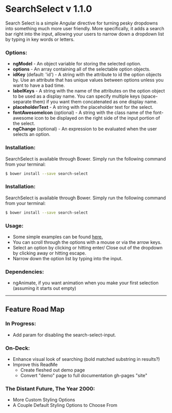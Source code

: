 # SearchSelect v 1.1.0
Search Select is a simple Angular directive for turning pesky dropdowns into something much more user friendly. More specifically,
it adds a search bar right into the input, allowing your users to narrow down a dropdown list by typing in key words or letters.

### Options:
  * **ngModel** - An object variable for storing the selected option.
  * **options** - An array containing all of the selectable option objects.
  * **idKey** (default: 'id') - A string with the attribute to id the option objects by. Use an attribute
  that has unique values between options unless you want to have a bad time.
  * **labelKeys** - A string with the name of the attributes on the option object to be used as a display name. You can specify multiple keys (space-separate them) if you want them concatenated as one display name.
  * **placeholderText** - A string with the placeholder text for the select.
  * **fontAwesomeIcon** (optional) - A string with the class name of the font-awesome icon to be displayed on the right side of the input portion of the select.
  * **ngChange** (optional) - An expression to be evaluated when the user selects an option.

### Installation:
SearchSelect is available through Bower. Simply run the following command from your terminal:

```sh
$ bower install --save search-select
```

### Installation:
SearchSelect is available through Bower. Simply run the following command from your terminal:

```sh
$ bower install --save search-select
```

### Usage:
  * Some simple examples can be found [here.](https://museofmoose.github.io/SearchSelect/dist/)
  * You can scroll through the options with a mouse or via the arrow keys.
  * Select an option by clicking or hitting enter/ Close out of the dropdown by clicking away or hitting escape.
  * Narrow down the option list by typing into the input.

### Dependencies:
  * ngAnimate, if you want animation when you make your first selection (assuming it starts out empty)

---

## Feature Road Map

### In Progress:
  * Add param for disabling the search-select-input.

### On-Deck:
  * Enhance visual look of searching (bold matched substring in results?)
  * Improve this ReadMe
    * Create fleshed out demo page
    * Convert "demo" page to full documentation gh-pages "site"

### The Distant Future, The Year 2000:
  * More Custom Styling Options
  * A Couple Default Styling Options to Choose From

